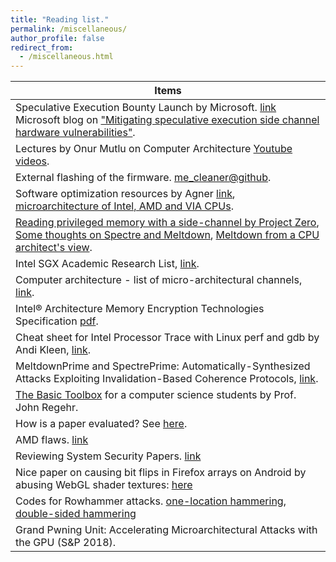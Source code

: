 ```yaml
---
title: "Reading list."
permalink: /miscellaneous/
author_profile: false
redirect_from: 
  - /miscellaneous.html
---
```

| Items                                                                 |
| --------------------------------------------------------------------- |
| Speculative Execution Bounty Launch by Microsoft. [link](https://blogs.technet.microsoft.com/msrc/2018/03/14/speculative-execution-bounty-launch/) Microsoft blog on ["Mitigating speculative execution side channel hardware vulnerabilities"](https://blogs.technet.microsoft.com/srd/2018/03/15/mitigating-speculative-execution-side-channel-hardware-vulnerabilities/). |
| Lectures by Onur Mutlu on Computer Architecture [Youtube videos](https://www.youtube.com/playlist?list=PL5Q2soXY2Zi9OhoVQBXYFIZywZXCPl4M_). | 
| External flashing of the firmware. [me_cleaner@github](https://github.com/corna/me_cleaner/wiki/External-flashing). | 
| Software optimization resources by Agner [link](http://agner.org/optimize/), [microarchitecture of Intel, AMD and VIA CPUs](http://agner.org/optimize/microarchitecture.pdf). | 
| [Reading privileged memory with a side-channel by Project Zero](https://googleprojectzero.blogspot.ca/2018/01/reading-privileged-memory-with-side.html), [Some thoughts on Spectre and Meltdown](http://www.daemonology.net/blog/2018-01-17-some-thoughts-on-spectre-and-meltdown.html), [Meltdown from a CPU architect's view](https://www.realworldtech.com/forum/?threadid=174129&curpostid=174159). | 
| Intel SGX Academic Research List, [link](https://software.intel.com/en-us/sgx/academic-research). | 
| Computer architecture - list of micro-architectural channels, [link](https://github.com/MattPD/cpplinks/blob/master/comparch.micro.channels.md). | 
| Intel® Architecture Memory Encryption Technologies Specification [pdf](https://software.intel.com/sites/default/files/managed/a5/16/Multi-Key-Total-Memory-Encryption-Spec.pdf). | 
| Cheat sheet for Intel Processor Trace with Linux perf and gdb by Andi Kleen, [link](http://halobates.de/blog/p/410).| 
| MeltdownPrime and SpectrePrime: Automatically-Synthesized Attacks Exploiting Invalidation-Based Coherence Protocols, [link](https://arxiv.org/abs/1802.03802).| 
| [The Basic Toolbox](https://blog.regehr.org/archives/1578) for a computer science students by Prof. John Regehr. | 
| How is a paper evaluated? See [here](https://nebelwelt.net/blog/20180303-PCexperience.html). | 
| AMD flaws. [link](https://safefirmware.com/amdflaws_whitepaper.pdf) | 
| Reviewing System Security Papers. [link](https://www.sigarch.org/reviewing-system-security-papers/)| 
| Nice paper on causing bit flips in Firefox arrays on Android by abusing WebGL shader textures: [here](https://csdl.computer.org/csdl/proceedings/sp/2018/4353/00/435301a357.pdf) | 
| Codes for Rowhammer attacks. [one-location hammering](https://github.com/IAIK/flipfloyd), [double-sided hammering](https://github.com/IAIK/rowhammerjs/tree/master/native)| 
| Grand Pwning Unit: Accelerating Microarchitectural Attacks with the GPU (S&P 2018).| 
